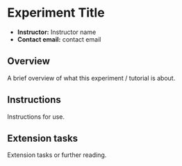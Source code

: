 # Experiment Title

- **Instructor:** Instructor name
- **Contact email:** contact email

## Overview

A brief overview of what this experiment / tutorial is about.

## Instructions

Instructions for use.

## Extension tasks

Extension tasks or further reading.
